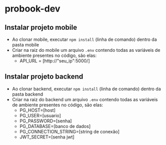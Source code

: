 # probook-dev


## Instalar projeto mobile
- Ao clonar mobile, executar ``npm install`` (linha de comando) dentro da pasta mobile
- Criar na raiz do mobile um arquivo ``.env`` contendo todas as variáveis de ambiente presentes no código, são elas:
  - API_URL = [http://"seu_ip":5000/]
  

## Instalar projeto backend
- Ao clonar backend, executar ``npm install`` (linha de comando) dentro da pasta backend
- Criar na raiz do backend um arquivo ``.env`` contendo todas as variáveis de ambiente presentes no código, são elas:
  - PG_HOST=[host]
  - PG_USER=[usuario]
  - PG_PASSWORD=[senha]
  - PG_DATABASE=[banco de dados]
  - PG_CONNECTION_STRING=[string de conexão]
  - JWT_SECRET=[senha jwt]